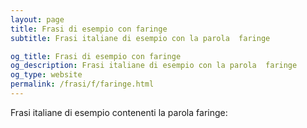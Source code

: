 ```yaml
---
layout: page
title: Frasi di esempio con faringe 
subtitle: Frasi italiane di esempio con la parola  faringe

og_title: Frasi di esempio con faringe 
og_description: Frasi italiane di esempio con la parola  faringe
og_type: website
permalink: /frasi/f/faringe.html
---
```


Frasi italiane di esempio contenenti la parola faringe:


